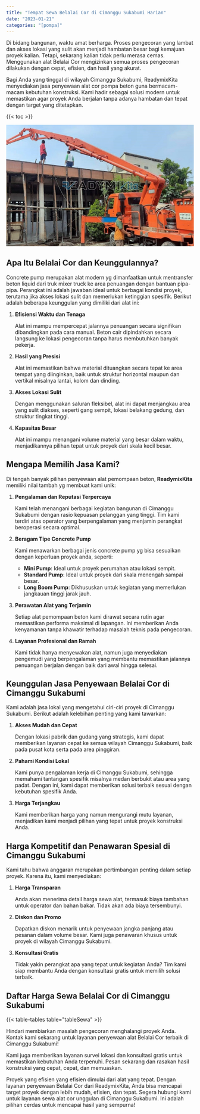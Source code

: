 ```yaml
---
title: "Tempat Sewa Belalai Cor di Cimanggu Sukabumi Harian"
date: "2023-01-21"
categories: "[pompa]"
---
```


Di bidang bangunan, waktu amat berharga. Proses pengecoran yang lambat dan akses lokasi yang sulit akan menjadi hambatan besar bagi kemajuan proyek kalian. Tetapi, sekarang kalian tidak perlu merasa cemas. Menggunakan alat Belalai Cor mengizinkan semua proses pengecoran dilakukan dengan cepat, efisien, dan hasil yang akurat.

Bagi Anda yang tinggal di wilayah Cimanggu Sukabumi, ReadymixKita menyediakan jasa penyewaan alat cor pompa beton guna bermacam-macam kebutuhan konstruksi. Kami hadir sebagai solusi modern untuk memastikan agar proyek Anda berjalan tanpa adanya hambatan dan tepat dengan target yang ditetapkan.

{{< toc >}}

![Tempat Sewa Belalai Cor di Cimanggu Sukabumi Harian](/images/pompa/sewa-pompa-21.jpg)

## Apa Itu Belalai Cor dan Keunggulannya?

Concrete pump merupakan alat modern yg dimanfaatkan untuk mentransfer beton liquid dari truk mixer truck ke area penuangan dengan bantuan pipa-pipa. Perangkat ini adalah jawaban ideal untuk berbagai kondisi proyek, terutama jika akses lokasi sulit dan memerlukan ketinggian spesifik. Berikut adalah beberapa keunggulan yang dimiliki dari alat ini:

1. **Efisiensi Waktu dan Tenaga**

   Alat ini mampu mempercepat jalannya penuangan secara signifikan dibandingkan pada cara manual. Beton cair dipindahkan secara langsung ke lokasi pengecoran tanpa harus membutuhkan banyak pekerja.

2. **Hasil yang Presisi**

   Alat ini memastikan bahwa material dituangkan secara tepat ke area tempat yang diinginkan, baik untuk struktur horizontal maupun dan vertikal misalnya lantai, kolom dan dinding.

3. **Akses Lokasi Sulit**

   Dengan menggunakan saluran fleksibel, alat ini dapat menjangkau area yang sulit diakses, seperti gang sempit, lokasi belakang gedung, dan struktur tingkat tinggi.

4. **Kapasitas Besar**

   Alat ini mampu menangani volume material yang besar dalam waktu, menjadikannya pilihan tepat untuk proyek dari skala kecil besar.

## Mengapa Memilih Jasa Kami?

Di tengah banyak pilihan penyewaan alat pemompaan beton, **ReadymixKita** memiliki nilai tambah yg membuat kami unik:

1. **Pengalaman dan Reputasi Terpercaya**

   Kami telah menangani berbagai kegiatan bangunan di Cimanggu Sukabumi dengan rasio kepuasan pelanggan yang tinggi. Tim kami terdiri atas operator yang berpengalaman yang menjamin perangkat beroperasi secara optimal.

2. **Beragam Tipe Concrete Pump**

   Kami menawarkan berbagai jenis concrete pump yg bisa sesuaikan dengan keperluan proyek anda, seperti:
   - **Mini Pump**: Ideal untuk proyek perumahan atau lokasi sempit.
   - **Standard Pump**: Ideal untuk proyek dari skala menengah sampai besar.
   - **Long Boom Pump**: Dikhususkan untuk kegiatan yang memerlukan jangkauan tinggi jarak jauh.

3. **Perawatan Alat yang Terjamin**

   Setiap alat pemompaan beton kami dirawat secara rutin agar memastikan performa maksimal di lapangan. Ini memberikan Anda kenyamanan tanpa khawatir terhadap masalah teknis pada pengecoran.

4. **Layanan Profesional dan Ramah**

   Kami tidak hanya menyewakan alat, namun juga menyediakan pengemudi yang berpengalaman yang membantu memastikan jalannya penuangan berjalan dengan baik dari awal hingga selesai.

## Keunggulan Jasa Penyewaan Belalai Cor di Cimanggu Sukabumi

Kami adalah jasa lokal yang mengetahui ciri-ciri proyek di Cimanggu Sukabumi. Berikut adalah kelebihan penting yang kami tawarkan:

1. **Akses Mudah dan Cepat**

   Dengan lokasi pabrik dan gudang yang strategis, kami dapat memberikan layanan cepat ke semua wilayah Cimanggu Sukabumi, baik pada pusat kota serta pada area pinggiran.

2. **Pahami Kondisi Lokal**

   Kami punya pengalaman kerja di Cimanggu Sukabumi, sehingga memahami tantangan spesifik misalnya medan berbukit atau area yang padat. Dengan ini, kami dapat memberikan solusi terbaik sesuai dengan kebutuhan spesifik Anda.

3. **Harga Terjangkau**

   Kami memberikan harga yang namun mengurangi mutu layanan, menjadikan kami menjadi pilihan yang tepat untuk proyek konstruksi Anda.

## Harga Kompetitif dan Penawaran Spesial di Cimanggu Sukabumi

Kami tahu bahwa anggaran merupakan pertimbangan penting dalam setiap proyek. Karena itu, kami menyediakan:

1. **Harga Transparan**

   Anda akan menerima detail harga sewa alat, termasuk biaya tambahan untuk operator dan bahan bakar. Tidak akan ada biaya tersembunyi.

2. **Diskon dan Promo**

   Dapatkan diskon menarik untuk penyewaan jangka panjang atau pesanan dalam volume besar. Kami juga penawaran khusus untuk proyek di wilayah Cimanggu Sukabumi.

3. **Konsultasi Gratis**

   Tidak yakin perangkat apa yang tepat untuk kegiatan Anda? Tim kami siap membantu Anda dengan konsultasi gratis untuk memilih solusi terbaik.

## Daftar Harga Sewa Belalai Cor di Cimanggu Sukabumi

{{< table-tables table="tableSewa" >}}

Hindari membiarkan masalah pengecoran menghalangi proyek Anda. Kontak kami sekarang untuk layanan penyewaan alat Belalai Cor terbaik di Cimanggu Sukabumi!

Kami juga memberikan layanan survei lokasi dan konsultasi gratis untuk memastikan kebutuhan Anda terpenuhi. Pesan sekarang dan rasakan hasil konstruksi yang cepat, cepat, dan memuaskan.

Proyek yang efisien yang efisien dimulai dari alat yang tepat. Dengan layanan penyewaan Belalai Cor dari ReadymixKita, Anda bisa mencapai target proyek dengan lebih mudah, efisien, dan tepat. Segera hubungi kami untuk layanan sewa alat cor unggulan di Cimanggu Sukabumi. Ini adalah pilihan cerdas untuk mencapai hasil yang sempurna!